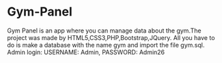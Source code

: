 # Gym-Panel
Gym Panel is an app where you can manage data about the gym.The project was made by HTML5,CSS3,PHP,Bootstrap,JQuery. All you have to do is make a database with the name gym and import the file gym.sql. Admin login: USERNAME: Admin, PASSWORD: Admin26
